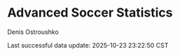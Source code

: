 # Advanced Soccer Statistics
Denis Ostroushko

<!-- gfm -->

Last successful data update: 2025-10-23 23:22:50 CST
